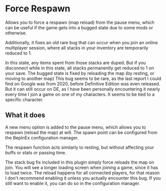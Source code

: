 # Force Respawn

Allows you to force a respawn (map reload) from the pause menu, which can be useful if the game gets into a bugged state due to some mods or otherwise.

Additionally, it fixes an old rare bug that can occur when you join an online multiplayer session, where all stacks in your inventory are temporarily reduced to 1.

In this state, any items spent from those stacks are duped. But if you disconnect while in this state, all stacks permanently get reduced to 1 on your save.
The bugged state is fixed by reloading the map (by resting, or moving to another map)
This bug seems to be rare, as the last report I could find on Google was from 2020, before Definitive Edition was even released.
But it can still occur on DE, as I have been personally encountering it nearly every time I join a game on one of my characters. It seems to be tied to a specific character.

## What it does

A new menu option is added to the pause menu, which allows you to respawn (reload the map) at will.
The spawn point can be configured from the BepInEx configuration manager.

The respawn function acts similarly to resting, but without affecting your buffs or stats or passing time.

The stack bug fix included in this plugin simply force reloads the map on join.
You will see a longer loading screen when joining a game, since it has to load twice.
The reload happens for all connected players, for that reason I don't recommend enabling it unless you actually encounter this bug.
If you still want to enable it, you can do so in the configuration manager.

